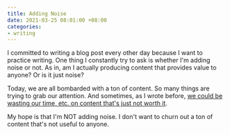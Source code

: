 ```yaml
---
title: Adding Noise
date: 2021-03-25 08:01:00 +08:00
categories:
- writing
---
```


I committed to writing a blog post every other day because I want to practice writing. One thing I constantly try to ask is whether I'm adding noise or not. As in, am I actually producing content that provides value to anyone? Or is it just noise?

Today, we are all bombarded with a ton of content. So many things are trying to grab our attention. And sometimes, as I wrote before, [we could be wasting our time, etc. on content that's just not worth it](https://medium.com/writers-guild/everything-on-the-internet-is-an-exchange-959c89f2390b).

My hope is that I'm NOT adding noise. I don't want to churn out a ton of content that's not useful to anyone.